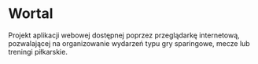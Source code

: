 # Wortal
Projekt aplikacji webowej dostępnej poprzez przeglądarkę internetową, pozwalającej na organizowanie wydarzeń typu gry sparingowe, mecze lub treningi piłkarskie. 
